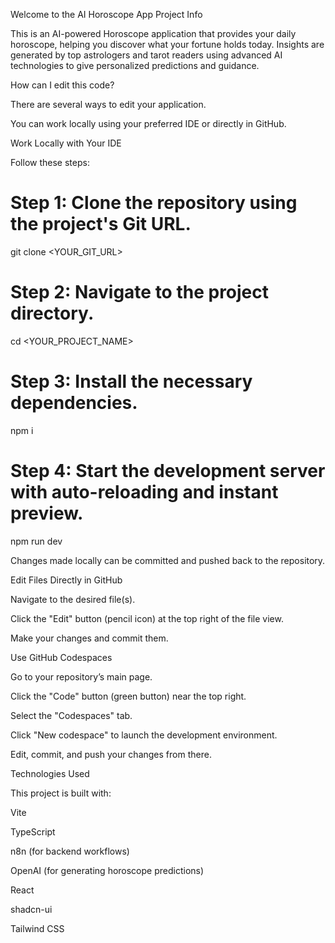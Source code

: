 Welcome to the AI Horoscope App
Project Info

This is an AI-powered Horoscope application that provides your daily horoscope, helping you discover what your fortune holds today. Insights are generated by top astrologers and tarot readers using advanced AI technologies to give personalized predictions and guidance.

How can I edit this code?

There are several ways to edit your application.

You can work locally using your preferred IDE or directly in GitHub.

Work Locally with Your IDE

Follow these steps:

# Step 1: Clone the repository using the project's Git URL.
git clone <YOUR_GIT_URL>

# Step 2: Navigate to the project directory.
cd <YOUR_PROJECT_NAME>

# Step 3: Install the necessary dependencies.
npm i

# Step 4: Start the development server with auto-reloading and instant preview.
npm run dev


Changes made locally can be committed and pushed back to the repository.

Edit Files Directly in GitHub

Navigate to the desired file(s).

Click the "Edit" button (pencil icon) at the top right of the file view.

Make your changes and commit them.

Use GitHub Codespaces

Go to your repository’s main page.

Click the "Code" button (green button) near the top right.

Select the "Codespaces" tab.

Click "New codespace" to launch the development environment.

Edit, commit, and push your changes from there.

Technologies Used

This project is built with:

Vite

TypeScript

n8n (for backend workflows)

OpenAI (for generating horoscope predictions)

React

shadcn-ui

Tailwind CSS